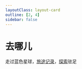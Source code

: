 ```yaml
---
layoutClass: layout-card
outline: [2, 4]
sidebar: false
---
```


# 去哪儿<a href="/trip/"><Badge type="tip" text="旅行主页↗" /></a>

走过蓝色星球，[旅途记录](./travelogue/)，[探索](./explore)驻足

<script setup>
import ACardLinks from '../.vitepress/components/ACardLinks.vue'

import { TRIP_DATA } from '../.vitepress/data/trip/place'
</script>
<style src="../.vitepress/style/layout-card.scss"></style>

<ACardLinks v-for="{title, items} in TRIP_DATA" :title="title" :items="items"/>
